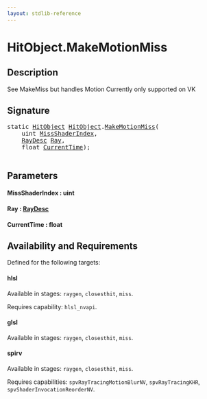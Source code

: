 ```yaml
---
layout: stdlib-reference
---
```


# HitObject\.MakeMotionMiss

## Description

See MakeMiss but handles Motion
Currently only supported on VK




## Signature 

<pre>
<span class='code_keyword'>static</span> <a href="index.md" class="code_type">HitObject</a> <a href="index.md" class="code_type">HitObject</a>.<a href="makemotionmiss-04a.md">MakeMotionMiss</a>(
    <span class="code_keyword">uint</span> <a href="makemotionmiss-04a.md#decl-MissShaderIndex" class="code_param">MissShaderIndex</a>,
    <a href="../raydesc-03/index.md" class="code_type">RayDesc</a> <a href="makemotionmiss-04a.md#decl-Ray" class="code_param">Ray</a>,
    <span class="code_keyword">float</span> <a href="makemotionmiss-04a.md#decl-CurrentTime" class="code_param">CurrentTime</a>);

</pre>

## Parameters

####  <a id="decl-MissShaderIndex"></a>MissShaderIndex  : uint
####  <a id="decl-Ray"></a>Ray  : [RayDesc](../raydesc-03/index.md)
####  <a id="decl-CurrentTime"></a>CurrentTime  : float

## Availability and Requirements

Defined for the following targets:

#### hlsl
Available in stages: `raygen`, `closesthit`, `miss`.

Requires capability: `hlsl_nvapi`.
#### glsl
Available in stages: `raygen`, `closesthit`, `miss`.

#### spirv
Available in stages: `raygen`, `closesthit`, `miss`.

Requires capabilities: `spvRayTracingMotionBlurNV`, `spvRayTracingKHR`, `spvShaderInvocationReorderNV`.



<script>
// Fix .md links to .html when on ReadTheDocs
if (window.location.hostname.includes('readthedocs') || 
    window.location.hostname.includes('rtfd.io')) {
  document.addEventListener('DOMContentLoaded', function() {
    const links = document.querySelectorAll('a');
    links.forEach(link => {
      const href = link.getAttribute('href');
      if (href && href.includes('.md')) {
        // This regex will handle .md links with or without fragment identifiers or query parameters
        link.href = link.href.replace(/(.+)\.md(#[^?]*)?(\?.*)?$/, '$1.html$2$3');
      }
    });
  });
}
</script>
